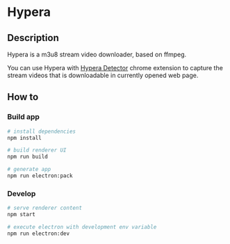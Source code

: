 # Hypera

## Description
Hypera is a m3u8 stream video downloader, based on ffmpeg.  
  
You can use Hypera with [Hypera Detector](https://www.google.com) chrome extension to capture the stream videos that is downloadable in currently opened web page.

## How to 
### Build app
```bash
# install dependencies
npm install

# build renderer UI
npm run build

# generate app
npm run electron:pack
```

### Develop
```bash
# serve renderer content
npm start

# execute electron with development env variable
npm run electron:dev
```